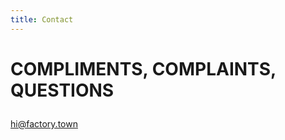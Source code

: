 ```yaml
---
title: Contact
---
```


<h1>
COMPLIMENTS, COMPLAINTS, QUESTIONS<P></h1>
<a href="mailto:hi@factory.town?" target="_top">hi@factory.town</a>
